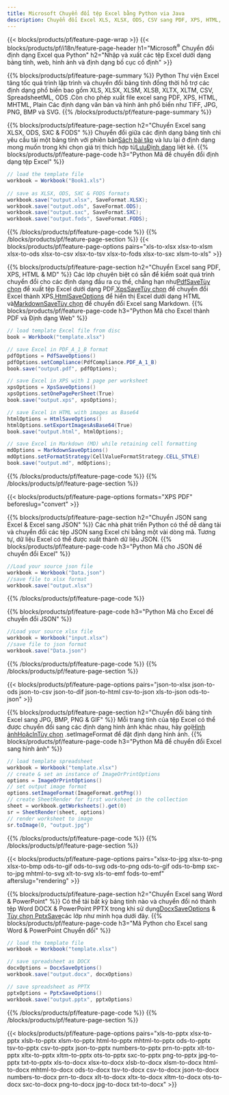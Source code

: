 ```yaml
---
title: Microsoft Chuyển đổi tệp Excel bằng Python via Java
description: Chuyển đổi Excel XLS, XLSX, ODS, CSV sang PDF, XPS, HTML, JPEG
---
```

{{< blocks/products/pf/feature-page-wrap >}}
{{< blocks/products/pf/i18n/feature-page-header h1="Microsoft<sup>&reg;</sup> Chuyển đổi định dạng Excel qua Python" h2="Nhập và xuất các tệp Excel dưới dạng bảng tính, web, hình ảnh và định dạng bố cục cố định" >}}

{{% blocks/products/pf/feature-page-summary %}}
Python Thư viện Excel tăng tốc quá trình lập trình và chuyển đổi bảng tính đồng thời hỗ trợ các định dạng phổ biến bao gồm XLS, XLSX, XLSM, XLSB, XLTX, XLTM, CSV, SpreadsheetML, ODS .Còn cho phép xuất file excel sang PDF, XPS, HTML, MHTML, Plain Các định dạng văn bản và hình ảnh phổ biến như TIFF, JPG, PNG, BMP và SVG.
{{% /blocks/products/pf/feature-page-summary %}}

{{% blocks/products/pf/feature-page-section h2="Chuyển Excel sang XLSX, ODS, SXC & FODS" %}}
 Chuyển đổi giữa các định dạng bảng tính chỉ yêu cầu tải một bảng tính với phiên bản[Sách bài tập](https://reference.aspose.com/cells/python/asposecells.api/Workbook) và lưu lại ở định dạng mong muốn trong khi chọn giá trị thích hợp từ[LưuĐịnh dạng](https://reference.aspose.com/cells/python/asposecells.api/saveformat) liệt kê.
{{% blocks/products/pf/feature-page-code h3="Python Mã để chuyển đổi định dạng tệp Excel" %}}

```cs
// load the template file
workbook = Workbook("Book1.xls")
  
// save as XLSX, ODS, SXC & FODS formats
workbook.save("output.xlsx", SaveFormat.XLSX);
workbook.save("output.ods", SaveFormat.ODS);
workbook.save("output.sxc", SaveFormat.SXC);
workbook.save("output.fods", SaveFormat.FODS);
```
{{% /blocks/products/pf/feature-page-code %}}
{{% /blocks/products/pf/feature-page-section %}}
{{< blocks/products/pf/feature-page-options pairs="xls-to-xlsx xlsx-to-xlsm xlsx-to-ods xlsx-to-csv xlsx-to-tsv xlsx-to-fods xlsx-to-sxc xlsm-to-xls" >}}


{{% blocks/products/pf/feature-page-section h2="Chuyển Excel sang PDF, XPS, HTML & MD" %}}
 Các lớp chuyên biệt có sẵn để kiểm soát quá trình chuyển đổi cho các định dạng đầu ra cụ thể, chẳng hạn như[PdfSaveTùy chọn](https://reference.aspose.com/cells/python/asposecells.api/PdfSaveOptions) để xuất tệp Excel dưới dạng PDF,[XpsSaveTùy chọn](https://reference.aspose.com/cells/python/asposecells.api/XpsSaveOptions) để chuyển đổi Excel thành XPS,[HtmlSaveOptions](https://reference.aspose.com/cells/python/asposecells.api/HtmlSaveOptions) để hiển thị Excel dưới dạng HTML và[MarkdownSaveTùy chọn](https://reference.aspose.com/cells/python/asposecells.api/MarkdownSaveOptions) để chuyển đổi Excel sang Markdown.
{{% blocks/products/pf/feature-page-code h3="Python Mã cho Excel thành PDF và Định dạng Web" %}}

```cs
// load template Excel file from disc
book = Workbook("template.xlsx")

// save Excel in PDF_A_1_B format
pdfOptions = PdfSaveOptions()
pdfOptions.setCompliance(PdfCompliance.PDF_A_1_B)
book.save("output.pdf", pdfOptions);

// save Excel in XPS with 1 page per worksheet
xpsOptions = XpsSaveOptions()
xpsOptions.setOnePagePerSheet(True)
book.save("output.xps", xpsOptions);

// save Excel in HTML with images as Base64
htmlOptions = HtmlSaveOptions()
htmlOptions.setExportImagesAsBase64(True)
book.save("output.html", htmlOptions);

// save Excel in Markdown (MD) while retaining cell formatting
mdOptions = MarkdownSaveOptions()
mdOptions.setFormatStrategy(CellValueFormatStrategy.CELL_STYLE)
book.save("output.md", mdOptions);
```
{{% /blocks/products/pf/feature-page-code %}}
{{% /blocks/products/pf/feature-page-section %}}

{{< blocks/products/pf/feature-page-options formats="XPS PDF" beforeslug="convert" >}}

{{% blocks/products/pf/feature-page-section h2="Chuyển JSON sang Excel & Excel sang JSON" %}}
Các nhà phát triển Python có thể dễ dàng tải và chuyển đổi các tệp JSON sang Excel chỉ bằng một vài dòng mã. Tương tự, dữ liệu Excel có thể được xuất thành dữ liệu JSON.
{{% blocks/products/pf/feature-page-code h3="Python Mã cho JSON để chuyển đổi Excel" %}}
```cs
//Load your source json file
workbook = Workbook("Data.json")
//save file to xlsx format
workbook.save("output.xlsx")
```
{{% /blocks/products/pf/feature-page-code %}}

{{% blocks/products/pf/feature-page-code h3="Python Mã cho Excel để chuyển đổi JSON" %}}
```cs
//Load your source xlsx file
workbook = Workbook("input.xlsx")
//save file to json format
workbook.save("Data.json")
```
{{% /blocks/products/pf/feature-page-code %}}
{{% /blocks/products/pf/feature-page-section %}}

{{< blocks/products/pf/feature-page-options pairs="json-to-xlsx json-to-ods json-to-csv json-to-dif json-to-html csv-to-json xls-to-json ods-to-json" >}}

{{% blocks/products/pf/feature-page-section h2="Chuyển đổi bảng tính Excel sang JPG, BMP, PNG & GIF" %}}
 Mỗi trang tính của tệp Excel có thể được chuyển đổi sang các định dạng hình ảnh khác nhau, hãy gọi[Hình ảnhHoặcInTùy chọn](https://reference.aspose.com/cells/python/asposecells.api/ImageOrPrintOptions) .setImageFormat để đặt định dạng hình ảnh.
{{% blocks/products/pf/feature-page-code h3="Python Mã để chuyển đổi Excel sang hình ảnh" %}}
```cs
// load template spreadsheet
workbook = Workbook("template.xlsx")
// create & set an instance of ImageOrPrintOptions
options = ImageOrPrintOptions()
// set output image format
options.setImageFormat(ImageFormat.getPng())
// create SheetRender for first worksheet in the collection
sheet = workbook.getWorksheets().get(0)
sr = SheetRender(sheet, options)
// render worksheet to image
sr.toImage(0, "output.jpg")
```
{{% /blocks/products/pf/feature-page-code %}}
{{% /blocks/products/pf/feature-page-section %}}

{{< blocks/products/pf/feature-page-options pairs="xlsx-to-jpg xlsx-to-png xlsx-to-bmp ods-to-gif ods-to-svg ods-to-png ods-to-gif ods-to-bmp sxc-to-jpg mhtml-to-svg xlt-to-svg xls-to-emf fods-to-emf" afterslug="rendering" >}}

{{% blocks/products/pf/feature-page-section h2="Chuyển Excel sang Word & PowerPoint" %}}
 Có thể tải bất kỳ bảng tính nào và chuyển đổi nó thành tệp Word DOCX & PowerPoint PPTX trong khi sử dụng[DocxSaveOptions](https://reference.aspose.com/cells/python/asposecells.api/DocxSaveOptions) & [Tùy chọn PptxSave](https://reference.aspose.com/cells/python/asposecells.api/PptxSaveOptions)các lớp như minh họa dưới đây.
{{% blocks/products/pf/feature-page-code h3="Mã Python cho Excel sang Word & PowerPoint Chuyển đổi" %}}
```cs
// load the template file
workbook = Workbook("template.xlsx")

// save spreadsheet as DOCX
docxOptions = DocxSaveOptions()
workbook.save("output.docx", docxOptions)

// save spreadsheet as PPTX
pptxOptions = PptxSaveOptions()
workbook.save("output.pptx", pptxOptions)
```
{{% /blocks/products/pf/feature-page-code %}}
{{% /blocks/products/pf/feature-page-section %}}

{{< blocks/products/pf/feature-page-options pairs="xls-to-pptx xlsx-to-pptx xlsb-to-pptx xlsm-to-pptx html-to-pptx mhtml-to-pptx ods-to-pptx tsv-to-pptx csv-to-pptx json-to-pptx numbers-to-pptx prn-to-pptx xlt-to-pptx xltx-to-pptx xltm-to-pptx ots-to-pptx sxc-to-pptx png-to-pptx jpg-to-pptx txt-to-pptx xls-to-docx xlsx-to-docx xlsb-to-docx xlsm-to-docx html-to-docx mhtml-to-docx ods-to-docx tsv-to-docx csv-to-docx json-to-docx numbers-to-docx prn-to-docx xlt-to-docx xltx-to-docx xltm-to-docx ots-to-docx sxc-to-docx png-to-docx jpg-to-docx txt-to-docx" >}}
